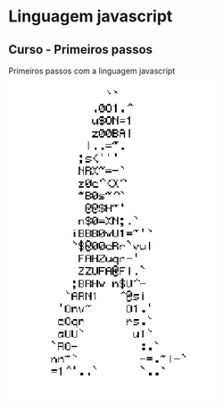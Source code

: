 # Linguagem javascript
## Curso - Primeiros passos 
Primeiros passos com a linguagem javascript 
![Homem letra](https://github.com/KerolyAndrade/javascript/blob/main/homem-letra.gif)
